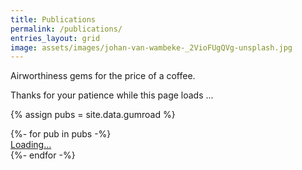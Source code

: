 ```yaml
---
title: Publications
permalink: /publications/
entries_layout: grid
image: assets/images/johan-van-wambeke-_2VioFUgQVg-unsplash.jpg
---
```


Airworthiness gems for the price of a coffee.

Thanks for your patience while this page loads ... 

{% assign pubs = site.data.gumroad %}
<script src="https://gumroad.com/js/gumroad-embed.js"></script>

<div class="entries-{{ page.entries_layout | default: 'list' }}">
  {%- for pub in pubs -%}
    <article class="entry">
      <div class="gumroad-product-embed"><a href="{{ pub.short_url }}">Loading...</a></div>
    </article>
  {%- endfor -%}
</div>
